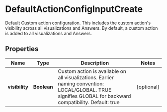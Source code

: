 

# DefaultActionConfigInputCreate

Default Custom action configuration. This includes the custom action's visibility across all visualizations and Answers. By default, a custom action is added to all visualizations and Answers.

## Properties

| Name | Type | Description | Notes |
|------------ | ------------- | ------------- | -------------|
|**visibility** | **Boolean** | Custom action is available on all visualizations. Earlier naming convention: LOCAL/GLOBAL. TRUE signifies GLOBAL for backward compatibility. Default: true |  [optional] |



